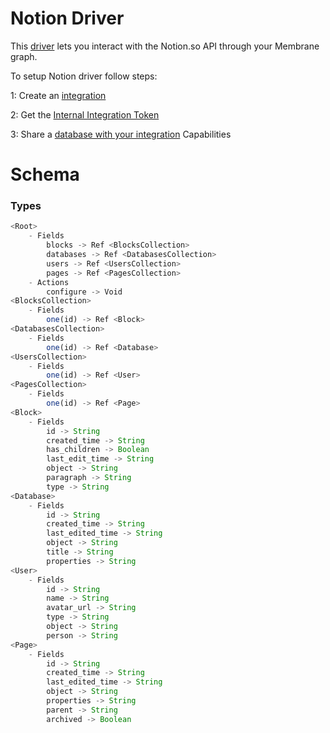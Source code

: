 # Notion Driver

This [driver](https://membrane.io) lets you interact with the Notion.so API through your Membrane graph.

To setup Notion driver follow steps:

1: Create an [integration](https://www.notion.com/my-integrations)

2: Get the [Internal Integration Token](https://www.notion.so/my-integrations)

3: Share a [database with your integration](https://developers.notion.com/docs/create-a-notion-integration#step-2-share-a-database-with-your-integration)
Capabilities

# Schema

### Types
```javascript
<Root>
    - Fields
        blocks -> Ref <BlocksCollection>
        databases -> Ref <DatabasesCollection>
        users -> Ref <UsersCollection>
        pages -> Ref <PagesCollection>
    - Actions
        configure -> Void
<BlocksCollection>
    - Fields
        one(id) -> Ref <Block>
<DatabasesCollection>
    - Fields
        one(id) -> Ref <Database>
<UsersCollection>
    - Fields
        one(id) -> Ref <User>
<PagesCollection>
    - Fields
        one(id) -> Ref <Page>
<Block>
    - Fields
        id -> String
        created_time -> String
        has_children -> Boolean
        last_edit_time -> String
        object -> String
        paragraph -> String
        type -> String
<Database>
    - Fields
        id -> String
        created_time -> String
        last_edited_time -> String
        object -> String
        title -> String
        properties -> String
<User>
    - Fields
        id -> String
        name -> String
        avatar_url -> String
        type -> String
        object -> String
        person -> String
<Page>
    - Fields
        id -> String
        created_time -> String
        last_edited_time -> String
        object -> String
        properties -> String
        parent -> String
        archived -> Boolean
```